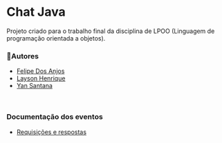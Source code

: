 # Chat Java

Projeto criado para o trabalho final da disciplina de LPOO (Linguagem de programação orientada a objetos).

### 🚀Autores
  * [Felipe Dos Anjos](https://github.com/FelipeDasr)
  * [Layson Henrique](https://github.com/LaysonHenrique)
  * [Yan Santana](https://github.com/Yan-Santana)
  
</br>

### Documentação dos eventos
  * [Requisições e respostas](docs/Events.md#documentação-dos-eventos)
